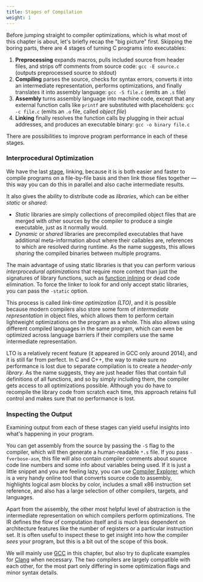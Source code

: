 ```yaml
---
title: Stages of Compilation
weight: 1
---
```


Before jumping straight to compiler optimizations, which is what most of this chapter is about, let's briefly recap the "big picture" first. Skipping the boring parts, there are 4 stages of turning C programs into executables:

1. **Preprocessing** expands macros, pulls included source from header files, and strips off comments from source code: `gcc -E source.c` (outputs preprocessed source to stdout)
2. **Compiling** parses the source, checks for syntax errors, converts it into an intermediate representation, performs optimizations, and finally translates it into assembly language: `gcc -S file.c` (emits an `.s` file)
3. **Assembly** turns assembly language into machine code, except that any external function calls like `printf` are substituted with placeholders: `gcc -c file.c` (emits an `.o` file, called *object file*)
4. **Linking** finally resolves the function calls by plugging in their actual addresses, and produces an executable binary: `gcc -o binary file.c`

There are possibilities to improve program performance in each of these stages.

### Interprocedural Optimization

We have the last [stage](../stages), linking, because it is is both easier and faster to compile programs on a file-by-file basis and then link those files together — this way you can do this in parallel and also cache intermediate results.

It also gives the ability to distribute code as *libraries*, which can be either *static* or *shared*:

- *Static* libraries are simply collections of precompiled object files that are merged with other sources by the compiler to produce a single executable, just as it normally would.
- *Dynamic* or *shared* libraries are precompiled executables that have additional meta-information about where their callables are, references to which are resolved during runtime. As the name suggests, this allows *sharing* the compiled binaries between multiple programs.

The main advantage of using static libraries is that you can perform various *interprocedural optimizations* that require more context than just the signatures of library functions, such as [function inlining](/hpc/architecture/functions) or dead code elimination. To force the linker to look for and only accept static libraries, you can pass the `-static` option.

This process is called *link-time optimization (LTO)*, and it is possible because modern compilers also store some form of *intermediate representation* in object files, which allows them to perform certain lightweight optimizations on the program as a whole. This also allows using different compiled languages in the same program, which can even be optimized across language barriers if their compilers use the same intermediate representation.

LTO is a relatively recent feature (it appeared in GCC only around 2014), and it is still far from perfect. In C and C++, the way to make sure no performance is lost due to separate compilation is to create a *header-only library*. As the name suggests, they are just header files that contain full definitions of all functions, and so by simply including them, the compiler gets access to all optimizations possible. Although you do have to recompile the library code from scratch each time, this approach retains full control and makes sure that no performance is lost.

### Inspecting the Output

Examining output from each of these stages can yield useful insights into what's happening in your program.

You can get assembly from the source by passing the `-S` flag to the compiler, which will then generate a human-readable `*.s` file. If you pass `-fverbose-asm`, this file will also contain compiler comments about source code line numbers and some info about variables being used. If it is just a little snippet and you are feeling lazy, you can use [Compiler Explorer](https://godbolt.org/), which is a very handy online tool that converts source code to assembly, highlights logical asm blocks by color, includes a small x86 instruction set reference, and also has a large selection of other compilers, targets, and languages.

Apart from the assembly, the other most helpful level of abstraction is the intermediate representation on which compilers perform optimizations. The IR defines the flow of computation itself and is much less dependent on architecture features like the number of registers or a particular instruction set. It is often useful to inspect these to get insight into how the compiler *sees* your program, but this is a bit out of the scope of this book.

We will mainly use [GCC](https://gcc.gnu.org/) in this chapter, but also try to duplicate examples for [Clang](https://clang.llvm.org/) when necessary. The two compilers are largely compatible with each other, for the most part only differing in some optimization flags and minor syntax details.
